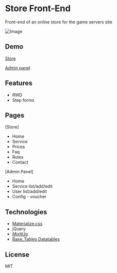 # Store Front-End
Front-end of an online store for the game servers site

![Image](https://mtmcode.eu/demo/shop/preview.jpg)


## Demo
[Store](https://mmiter.github.io/storeforgamecommunity/)

[Admin panel](https://mmiter.github.io/storeforgamecommunity/admin)

## Features
* RWD
* Step forms

## Pages

[Store]
* Home
* Service
* Prices
* Faq
* Rules
* Contact

[Admin Panel]
* Home
* Service list/add/edit
* User list/add/edit
* Config - voucher


## Technologies
- [Materialize.css](https://materializecss.com/)
- jQuery
- [MixItUp](https://www.kunkalabs.com/mixitup/)
- [Base_Tables Datatables](https://www.datatables.net/)


## License

MIT
